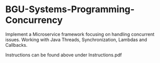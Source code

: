 # BGU-Systems-Programming-Concurrency
Implement a Microservice framework focusing on handling concurrent issues. Working with Java Threads, Synchronization, Lambdas and Callbacks.

Instructions can be found above under Instructions.pdf

